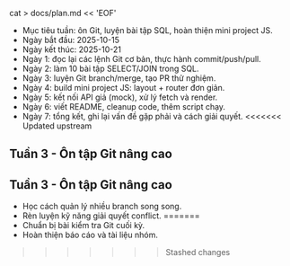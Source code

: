 

cat > docs/plan.md << 'EOF'
- Mục tiêu tuần: ôn Git, luyện bài tập SQL, hoàn thiện mini project JS.
- Ngày bắt đầu: 2025-10-15
- Ngày kết thúc: 2025-10-21
- Ngày 1: đọc lại các lệnh Git cơ bản, thực hành commit/push/pull.
- Ngày 2: làm 10 bài tập SELECT/JOIN trong SQL.
- Ngày 3: luyện Git branch/merge, tạo PR thử nghiệm.
- Ngày 4: build mini project JS: layout + router đơn giản.
- Ngày 5: kết nối API giả (mock), xử lý fetch và render.
- Ngày 6: viết README, cleanup code, thêm script chạy.
- Ngày 7: tổng kết, ghi lại vấn đề gặp phải và cách giải quyết.
<<<<<<< Updated upstream

## Tuần 3 - Ôn tập Git nâng cao
## Tuần 3 - Ôn tập Git nâng cao
- Học cách quản lý nhiều branch song song.
- Rèn luyện kỹ năng giải quyết conflict.
=======
- Chuẩn bị bài kiểm tra Git cuối kỳ.
- Hoàn thiện báo cáo và tài liệu nhóm.
>>>>>>> Stashed changes
